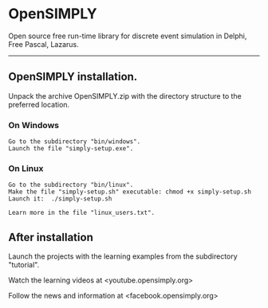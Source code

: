 # OpenSIMPLY

Open source free run-time library for discrete event simulation in Delphi, Free Pascal, Lazarus.
************************************************************************************************

## OpenSIMPLY installation.

Unpack the archive OpenSIMPLY.zip with the directory structure to the preferred location.

### On Windows

    Go to the subdirectory "bin/windows".
    Launch the file "simply-setup.exe".

### On Linux
 
    Go to the subdirectory "bin/linux".
    Make the file "simply-setup.sh" executable: chmod +x simply-setup.sh
    Launch it:  ./simply-setup.sh  

    Learn more in the file "linux_users.txt".


## After installation

Launch the projects with the learning examples from the subdirectory "tutorial".

Watch the learning videos at <youtube.opensimply.org>
 
Follow the news and information at <facebook.opensimply.org> 
